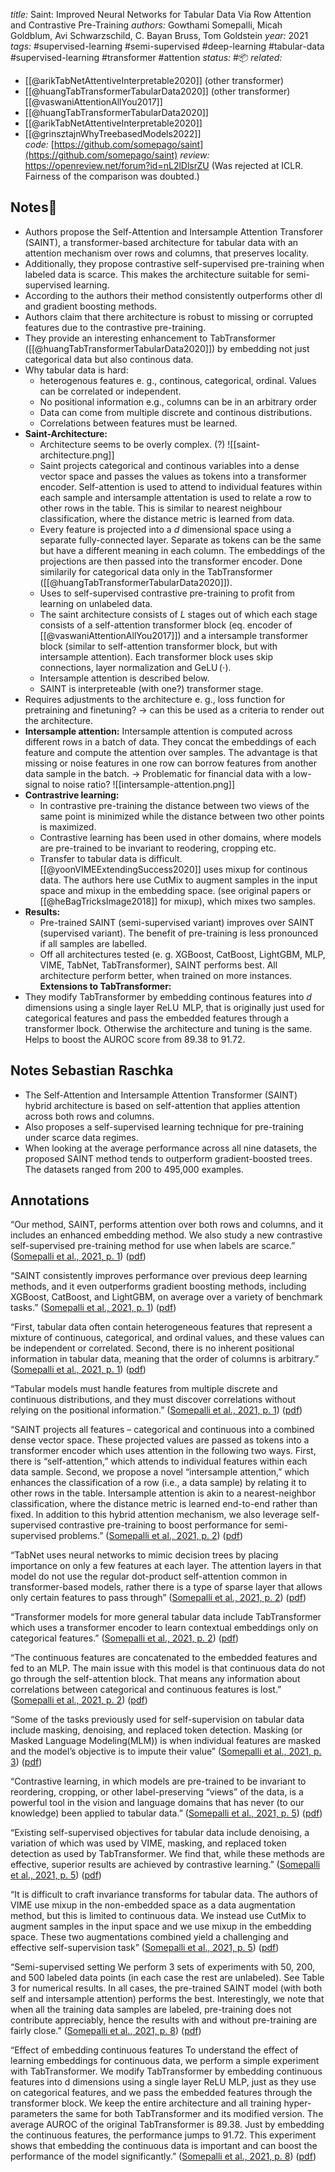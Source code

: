 *title:* Saint: Improved Neural Networks for Tabular Data Via Row Attention and Contrastive Pre-Training
*authors:* Gowthami Somepalli, Micah Goldblum, Avi Schwarzschild, C. Bayan Bruss, Tom Goldstein
*year:* 2021
*tags:* #supervised-learning #semi-supervised #deep-learning #tabular-data #supervised-learning #transformer #attention
*status:* #📦 
*related:*
- [[@arikTabNetAttentiveInterpretable2020]] (other transformer)
- [[@huangTabTransformerTabularData2020]] (other transformer)
 [[@vaswaniAttentionAllYou2017]]
- [[@huangTabTransformerTabularData2020]]
- [[@arikTabNetAttentiveInterpretable2020]]
- [[@grinsztajnWhyTreebasedModels2022]]
*code:* [https://github.com/somepago/saint](https://github.com/somepago/saint)
*review:* https://openreview.net/forum?id=nL2lDlsrZU (Was rejected at ICLR. Fairness of the comparison was doubted.) 

## Notes📍
- Authors propose the Self-Attention and Intersample Attention Transforer (SAINT), a transformer-based architecture for tabular data with an attention mechanism over rows and columns, that preserves locality. 
- Additionally, they propose contrastive self-supervised pre-training when labeled data is scarce. This makes the architecture suitable for semi-supervised learning.
- According to the authors their method consistently outperforms other dl and gradient boosting methods.
- Authors claim that there architecture is robust to missing or corrupted features due to the contrastive pre-training.
- They provide an interesting enhancement to TabTransformer ([[@huangTabTransformerTabularData2020]]) by embedding not just categorical data but also continous data.
- Why tabular data is hard:
	- heterogenous features e. g., continous, categorical, ordinal. Values can be correlated or independent.
	- No positional information e.g., columns can be in an arbitrary order
	- Data can come from multiple discrete and continous distributions. 
	- Correlations between features must be learned.
- **Saint-Architecture:** 
	- Architecture seems to be overly complex. (?)
![[saint-architecture.png]]
	- Saint projects categorical and continous variables into a dense vector space and passes the values as tokens into a transformer encoder. Self-attention is used to attend to individual features within each sample and intersample attentation is used to relate a row to other rows in the table.  This is similar to nearest neighbour classification, where the distance metric is learned from data.
	- Every feature is projected into a $d$ dimensional space using a separate fully-connected layer. Separate as tokens can be the same but have a different meaning in each column. The embeddings of the projections are then passed into the transformer encoder. Done similarily for categorical data only in the TabTransformer ([[@huangTabTransformerTabularData2020]]).
	- Uses to self-supervised contrastive pre-training to profit from learning on unlabeled data.
	- The saint architecture consists of $L$ stages out of which each stage consists of a self-attention transformer block (eq. encoder of [[@vaswaniAttentionAllYou2017]]) and a intersample transformer block (similar to self-attention transformer block, but with intersample attention). Each transformer block uses skip connections, layer normalization and $\operatorname{GeLU}(\cdot)$. 
	- Intersample attention is described below.
	- SAINT is interpreteable (with one?) transformer stage.
- Requires adjustments to the architecture e. g., loss function for pretraining and finetuning? -> can this be used as a criteria to render out the architecture.
- **Intersample attention:** Intersample attention is computed across different rows in a batch of data. They concat the embeddings of each feature and compute the attention over samples. The advantage is that missing or noise features in one row can borrow features from another data sample in the batch. -> Problematic for financial data with a low-signal to noise ratio?
![[intersample-attention.png]]
- **Contrastrive learning:**
	- In contrastive pre-training the distance between two views of the same point is minimized while the distance between two other points is maximized.
	- Contrastive learning has been used in other domains, where models are pre-trained to be invariant to reodering, cropping etc.
	- Transfer to tabular data is difficult. [[@yoonVIMEExtendingSuccess2020]] uses mixup for continous data. The authors here use CutMix to augment samples in the input space and mixup in the embedding space. (see original papers or [[@heBagTricksImage2018]] for mixup), which mixes two samples.
- **Results:**
	- Pre-trained SAINT (semi-supervised variant) improves over SAINT (supervised variant). The benefit of pre-training is less pronounced if all samples are labelled.
	- Off all architectures tested (e. g. XGBoost, CatBoost, LightGBM, MLP, VIME, TabNet, TabTransformer), SAINT performs best. All architecture perform better, when trained on more instances.
**Extensions to TabTransformer:**
- They modify TabTransformer by embedding continous features into $d$ dimensions using a single layer $\operatorname{ReLU}$ MLP, that is originally just used for categorical features and pass the embedded features through a transformer lbock. Otherwise the architecture and tuning is the same. Helps to boost the AUROC score from 89.38 to 91.72.
## Notes Sebastian Raschka
-   The Self-Attention and Intersample Attention Transformer (SAINT) hybrid architecture is based on self-attention that applies attention across both rows and columns.
-   Also proposes a self-supervised learning technique for pre-training under scarce data regimes.
-   When looking at the average performance across all nine datasets, the proposed SAINT method tends to outperform gradient-boosted trees. The datasets ranged from 200 to 495,000 examples.
## Annotations

“Our method, SAINT, performs attention over both rows and columns, and it includes an enhanced embedding method. We also study a new contrastive self-supervised pre-training method for use when labels are scarce.” ([Somepalli et al., 2021, p. 1](zotero://select/library/items/PCV7XCHY)) ([pdf](zotero://open-pdf/library/items/N8H76CQW?page=1&annotation=KM89W4QU))

“SAINT consistently improves performance over previous deep learning methods, and it even outperforms gradient boosting methods, including XGBoost, CatBoost, and LightGBM, on average over a variety of benchmark tasks.” ([Somepalli et al., 2021, p. 1](zotero://select/library/items/PCV7XCHY)) ([pdf](zotero://open-pdf/library/items/N8H76CQW?page=1&annotation=CRU8WRY7))

“First, tabular data often contain heterogeneous features that represent a mixture of continuous, categorical, and ordinal values, and these values can be independent or correlated. Second, there is no inherent positional information in tabular data, meaning that the order of columns is arbitrary.” ([Somepalli et al., 2021, p. 1](zotero://select/library/items/PCV7XCHY)) ([pdf](zotero://open-pdf/library/items/N8H76CQW?page=1&annotation=IRK5ZD7E))

“Tabular models must handle features from multiple discrete and continuous distributions, and they must discover correlations without relying on the positional information.” ([Somepalli et al., 2021, p. 1](zotero://select/library/items/PCV7XCHY)) ([pdf](zotero://open-pdf/library/items/N8H76CQW?page=1&annotation=3GTX92EN))

“SAINT projects all features – categorical and continuous into a combined dense vector space. These projected values are passed as tokens into a transformer encoder which uses attention in the following two ways. First, there is “self-attention,” which attends to individual features within each data sample. Second, we propose a novel “intersample attention,” which enhances the classification of a row (i.e., a data sample) by relating it to other rows in the table. Intersample attention is akin to a nearest-neighbor classification, where the distance metric is learned end-to-end rather than fixed. In addition to this hybrid attention mechanism, we also leverage self-supervised contrastive pre-training to boost performance for semi-supervised problems.” ([Somepalli et al., 2021, p. 2](zotero://select/library/items/PCV7XCHY)) ([pdf](zotero://open-pdf/library/items/N8H76CQW?page=2&annotation=M3AJUVXC))

“TabNet  uses neural networks to mimic decision trees by placing importance on only a few features at each layer. The attention layers in that model do not use the regular dot-product self-attention common in transformer-based models, rather there is a type of sparse layer that allows only certain features to pass through” ([Somepalli et al., 2021, p. 2](zotero://select/library/items/PCV7XCHY)) ([pdf](zotero://open-pdf/library/items/N8H76CQW?page=2&annotation=W546LBI8))

“Transformer models for more general tabular data include TabTransformer which uses a transformer encoder to learn contextual embeddings only on categorical features.” ([Somepalli et al., 2021, p. 2](zotero://select/library/items/PCV7XCHY)) ([pdf](zotero://open-pdf/library/items/N8H76CQW?page=2&annotation=NXRU9FJZ))

“The continuous features are concatenated to the embedded features and fed to an MLP. The main issue with this model is that continuous data do not go through the self-attention block. That means any information about correlations between categorical and continuous features is lost.” ([Somepalli et al., 2021, p. 2](zotero://select/library/items/PCV7XCHY)) ([pdf](zotero://open-pdf/library/items/N8H76CQW?page=2&annotation=K685SR8C))

“Some of the tasks previously used for self-supervision on tabular data include masking, denoising, and replaced token detection. Masking (or Masked Language Modeling(MLM)) is when individual features are masked and the model’s objective is to impute their value” ([Somepalli et al., 2021, p. 3](zotero://select/library/items/PCV7XCHY)) ([pdf](zotero://open-pdf/library/items/N8H76CQW?page=3&annotation=UXKCIVG4))

“Contrastive learning, in which models are pre-trained to be invariant to reordering, cropping, or other label-preserving “views” of the data, is a powerful tool in the vision and language domains that has never (to our knowledge) been applied to tabular data.” ([Somepalli et al., 2021, p. 5](zotero://select/library/items/PCV7XCHY)) ([pdf](zotero://open-pdf/library/items/N8H76CQW?page=5&annotation=HQX7N9D5))

“Existing self-supervised objectives for tabular data include denoising, a variation of which was used by VIME, masking, and replaced token detection as used by TabTransformer. We find that, while these methods are effective, superior results are achieved by contrastive learning.” ([Somepalli et al., 2021, p. 5](zotero://select/library/items/PCV7XCHY)) ([pdf](zotero://open-pdf/library/items/N8H76CQW?page=5&annotation=LXSCK4TP))

“It is difficult to craft invariance transforms for tabular data. The authors of VIME use mixup in the non-embedded space as a data augmentation method, but this is limited to continuous data. We instead use CutMix to augment samples in the input space and we use mixup in the embedding space. These two augmentations combined yield a challenging and effective self-supervision task” ([Somepalli et al., 2021, p. 5](zotero://select/library/items/PCV7XCHY)) ([pdf](zotero://open-pdf/library/items/N8H76CQW?page=5&annotation=XZYZV3VZ))

“Semi-supervised setting We perform 3 sets of experiments with 50, 200, and 500 labeled data points (in each case the rest are unlabeled). See Table 3 for numerical results. In all cases, the pre-trained SAINT model (with both self and intersample attention) performs the best. Interestingly, we note that when all the training data samples are labeled, pre-training does not contribute appreciably, hence the results with and without pre-training are fairly close.” ([Somepalli et al., 2021, p. 8](zotero://select/library/items/PCV7XCHY)) ([pdf](zotero://open-pdf/library/items/N8H76CQW?page=8&annotation=ZJHH2RKT))

“Effect of embedding continuous features To understand the effect of learning embeddings for continuous data, we perform a simple experiment with TabTransformer. We modify TabTransformer by embedding continuous features into d dimensions using a single layer ReLU MLP, just as they use on categorical features, and we pass the embedded features through the transformer block. We keep the entire architecture and all training hyper-parameters the same for both TabTransformer and its modified version. The average AUROC of the original TabTransformer is 89.38. Just by embedding the continuous features, the performance jumps to 91.72. This experiment shows that embedding the continuous data is important and can boost the performance of the model significantly.” ([Somepalli et al., 2021, p. 8](zotero://select/library/items/PCV7XCHY)) ([pdf](zotero://open-pdf/library/items/N8H76CQW?page=8&annotation=JK3TUUXE))